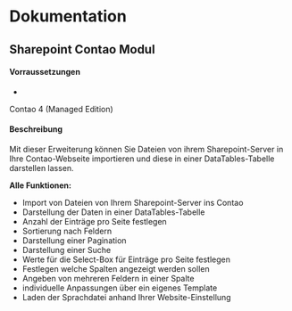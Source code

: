 # Dokumentation

## Sharepoint Contao Modul

#### Vorraussetzungen

* 
Contao 4 (Managed Edition)

#### Beschreibung

Mit dieser Erweiterung können Sie Dateien von ihrem Sharepoint-Server in Ihre Contao-Webseite importieren und diese in einer DataTables-Tabelle darstellen lassen.

**Alle Funktionen:**
* Import von Dateien von Ihrem Sharepoint-Server ins Contao
* Darstellung der Daten in einer DataTables-Tabelle
* Anzahl der Einträge pro Seite festlegen
* Sortierung nach Feldern
* Darstellung einer Pagination
* Darstellung einer Suche
* Werte für die Select-Box für Einträge pro Seite festlegen
* Festlegen welche Spalten angezeigt werden sollen
* Angeben von mehreren Feldern in einer Spalte
* individuelle Anpassungen über ein eigenes Template
* Laden der Sprachdatei anhand Ihrer Website-Einstellung

